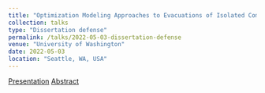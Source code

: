 ```yaml
---
title: "Optimization Modeling Approaches to Evacuations of Isolated Communities"
collection: talks
type: "Dissertation defense"
permalink: /talks/2022-05-03-dissertation-defense
venue: "University of Washington"
date: 2022-05-03
location: "Seattle, WA, USA"
---
```

[Presentation](https://singfie.github.io/files/2022_05_02_KruteinKF_final_exam.pdf)
[Abstract](https://singfie.github.io/files/Dissertation_abstract_Krutein.pdf)

